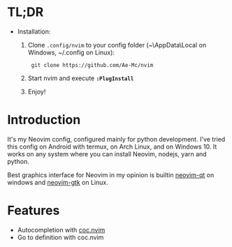 # TL;DR

+ Installation:
    1. Clone ``.config/nvim`` to your config folder
(~\AppData\Local on Windows, ~/.config on Linux):  

            git clone https://github.com/Ae-Mc/nvim

    2. Start nvim and execute **``:PlugInstall``**
    3. Enjoy!

# Introduction

It's my Neovim config, configured mainly for python
development. I've tried this config on Android with termux,
on Arch Linux, and on Windows 10. It works on any system
where you can install Neovim, nodejs, yarn and python.

Best graphics interface for Neovim in my opinion is builtin
[neovim-qt][1]
on windows and
[neovim-gtk][2] on Linux.

# Features

+ Autocompletion with [coc.nvim][3]
+ Go to definition with coc.nvim

[1]: <https://github.com/neovim/neovim/releases/latest>
[2]: <https://github.com/daa84/neovim-gtk>
[3]: <https://github.com/neoclide/coc.mvim>
